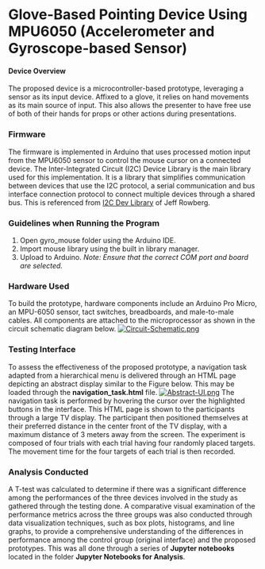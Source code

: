 # Glove-Based Pointing Device Using MPU6050 (Accelerometer and Gyroscope-based Sensor)

#### Device Overview
The proposed device is a microcontroller-based prototype, leveraging a sensor as its input device. Affixed to a glove, it relies on hand movements as its main source of input. This also allows the presenter to have free use of both of their hands for props or other actions during presentations. 
### Firmware
The firmware is implemented in Arduino that uses processed motion input from the MPU6050 sensor to control the mouse cursor on a connected device. The Inter-Integrated Circuit (I2C) Device Library is the main library used for this implementation. It is a library that simplifies communication between devices that use the I2C protocol, a serial communication and bus interface connection protocol to connect multiple devices through a shared bus. This is referenced from [I2C Dev Library](https://github.com/jrowberg) of Jeff Rowberg.


### Guidelines when Running the Program
1. Open gyro_mouse folder using the Arduino IDE.
2. Import mouse library using the built in library manager. 
3. Upload to Arduino.
*Note: Ensure that the correct COM port and board are selected.*

### Hardware Used
To build the prototype, hardware components include an Arduino Pro Micro, an MPU-6050 sensor, tact switches, breadboards, and male-to-male cables. All components are attached to the microprocessor as shown in the circuit schematic diagram below.
[![Circuit-Schematic.png](https://i.postimg.cc/QMVwpGgc/Circuit-Schematic.png)](https://postimg.cc/06RVs4BN)

### Testing Interface
To assess the effectiveness of the proposed prototype, a navigation task adapted from a hierarchical menu is delivered through an HTML page depicting an abstract display similar to the Figure below. This may be loaded through the **navigation_task.html** file.
[![Abstract-UI.png](https://i.postimg.cc/XJy3L0gR/Abstract-UI.png)](https://postimg.cc/TLGZ2FF0)
The navigation task is performed by hovering the cursor over the highlighted buttons in the interface. This HTML page is shown to the participants through a large TV display. The participant then positioned themselves at their preferred distance in the center front of the TV display, with a maximum distance of 3 meters away from the screen. The experiment is composed of four trials with each trial having four randomly placed targets. The movement time for the four targets of each trial is then recorded.

### Analysis Conducted
A T-test was calculated to determine if there was a significant difference among the performances of the three devices involved in the study as gathered through the testing done. A comparative visual examination of the performance metrics across the three groups was also conducted through data visualization techniques, such as box plots, histograms, and line graphs, to provide a comprehensive understanding of the differences in performance among the control group (original interface) and the proposed prototypes. This was all done through a series of **Jupyter notebooks** located in the folder **Jupyter Notebooks for Analysis**. 
